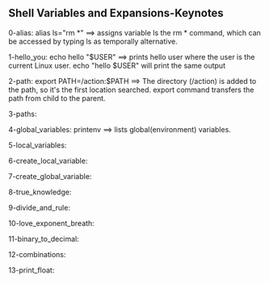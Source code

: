## Shell Variables and Expansions-Keynotes

0-alias: alias ls="rm *" ==> assigns variable ls the rm * command, which can be accessed by typing ls as temporally alternative.

1-hello_you: echo hello "$USER" ==> prints hello user where the user is the current Linux user. echo "hello $USER" will print the same output

2-path: export PATH=/action:$PATH ==> The directory (/action) is added to the path, so it's the first location searched. export command transfers the path from child to the parent.

3-paths:

4-global_variables: printenv ==> lists global(environment) variables.

5-local_variables:

6-create_local_variable:

7-create_global_variable:

8-true_knowledge:

9-divide_and_rule:

10-love_exponent_breath:

11-binary_to_decimal:

12-combinations:

13-print_float:
